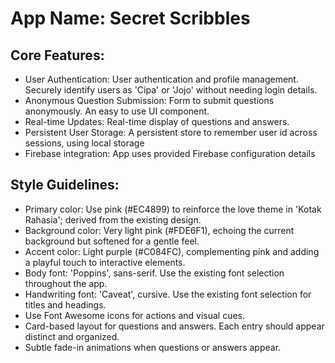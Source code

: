 # **App Name**: Secret Scribbles

## Core Features:

- User Authentication: User authentication and profile management. Securely identify users as 'Cipa' or 'Jojo' without needing login details.
- Anonymous Question Submission: Form to submit questions anonymously. An easy to use UI component.
- Real-time Updates: Real-time display of questions and answers.
- Persistent User Storage: A persistent store to remember user id across sessions, using local storage
- Firebase integration: App uses provided Firebase configuration details

## Style Guidelines:

- Primary color: Use pink (#EC4899) to reinforce the love theme in 'Kotak Rahasia'; derived from the existing design.
- Background color: Very light pink (#FDE6F1), echoing the current background but softened for a gentle feel.
- Accent color: Light purple (#C084FC), complementing pink and adding a playful touch to interactive elements.
- Body font: 'Poppins', sans-serif. Use the existing font selection throughout the app.
- Handwriting font: 'Caveat', cursive. Use the existing font selection for titles and headings.
- Use Font Awesome icons for actions and visual cues.
- Card-based layout for questions and answers. Each entry should appear distinct and organized.
- Subtle fade-in animations when questions or answers appear.